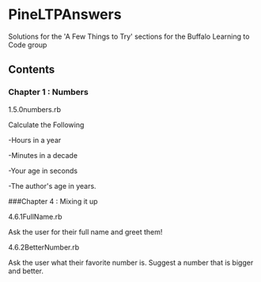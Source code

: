 PineLTPAnswers
==============

Solutions for the 'A Few Things to Try' sections for the Buffalo Learning to Code group

Contents
-------

### Chapter 1 : Numbers

1.5.0numbers.rb 

Calculate the Following

-Hours in a year

-Minutes in a decade

-Your age in seconds

-The author's age in years.

###Chapter 4 : Mixing it up

4.6.1FullName.rb

Ask the user for their full name and greet them!

4.6.2BetterNumber.rb

Ask the user what their favorite number is. Suggest a number that is bigger and better.

	